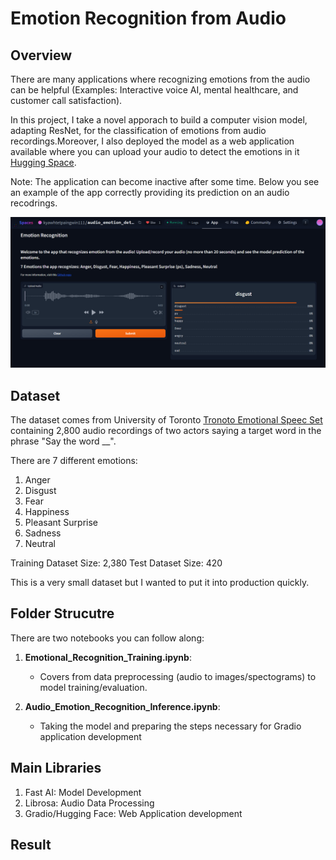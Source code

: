 # Emotion Recognition from Audio

## Overview
There are many applications where recognizing emotions from the audio can be helpful (Examples: Interactive voice AI, mental healthcare, and customer call satisfaction).

In this project, I take a novel apporach to build a computer vision model, adapting ResNet, for the classification of emotions from audio recordings.Moreover, I also deployed the model as a web application available where you can upload your audio to detect the emotions in it [Hugging Space](https://huggingface.co/spaces/kyawhtetpaingwin111/audio_emotion_detector). 

Note: The application can become inactive after some time. Below you see an example of the app correctly providing its prediction on an audio recodrings. 

![Gradio App Example](gradio_app.jpg)

## Dataset

The dataset comes from University of Toronto [Tronoto Emotional Speec Set](https://borealisdata.ca/dataset.xhtml?persistentId=doi%3A10.5683%2FSP2%2FE8H2MF) containing 2,800 audio recordings of two actors saying a target word in the phrase "Say the word __".

There are 7 different emotions:
1. Anger
2. Disgust
3. Fear
4. Happiness
5. Pleasant Surprise
6. Sadness
7. Neutral 

Training Dataset Size: 2,380
Test Dataset Size: 420

This is a very small dataset but I wanted to put it into production quickly.

## Folder Strucutre

There are two notebooks you can follow along:

1. **Emotional_Recognition_Training.ipynb**: 
   - Covers from data preprocessing (audio to images/spectograms) to model training/evaluation.

2. **Audio_Emotion_Recognition_Inference.ipynb**: 
   - Taking the model and preparing the steps necessary for Gradio application development

## Main Libraries

1. Fast AI: Model Development
2. Librosa: Audio Data Processing 
3. Gradio/Hugging Face: Web Application development

## Result

